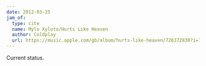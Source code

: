 ```yaml
---
date: 2012-03-25
jam_of:
  type: cite
  name: Mylo Xyloto/Hurts Like Heaven
  author: Coldplay
  url: https://music.apple.com/gb/album/hurts-like-heaven/726372830?i=726373144
---
```


Current status.
